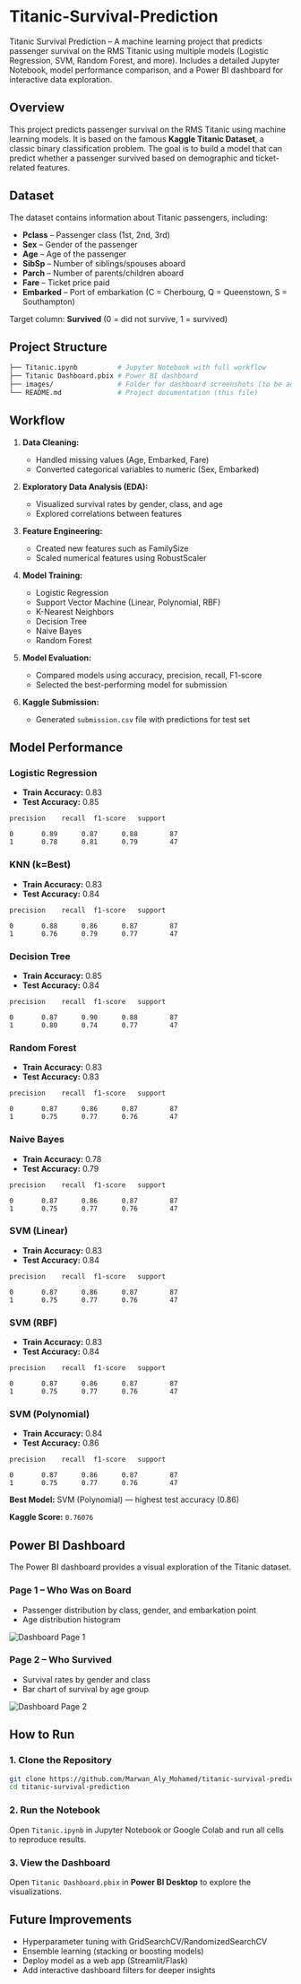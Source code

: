 # Titanic-Survival-Prediction
Titanic Survival Prediction – A machine learning project that predicts passenger survival on the RMS Titanic using multiple models (Logistic Regression, SVM, Random Forest, and more). Includes a detailed Jupyter Notebook, model performance comparison, and a Power BI dashboard for interactive data exploration.

## Overview

This project predicts passenger survival on the RMS Titanic using machine learning models. It is based on the famous **Kaggle Titanic Dataset**, a classic binary classification problem. The goal is to build a model that can predict whether a passenger survived based on demographic and ticket-related features.

## Dataset

The dataset contains information about Titanic passengers, including:

* **Pclass** – Passenger class (1st, 2nd, 3rd)
* **Sex** – Gender of the passenger
* **Age** – Age of the passenger
* **SibSp** – Number of siblings/spouses aboard
* **Parch** – Number of parents/children aboard
* **Fare** – Ticket price paid
* **Embarked** – Port of embarkation (C = Cherbourg, Q = Queenstown, S = Southampton)

Target column: **Survived** (0 = did not survive, 1 = survived)

## Project Structure

```bash
├── Titanic.ipynb          # Jupyter Notebook with full workflow
├── Titanic Dashboard.pbix # Power BI dashboard
├── images/                # Folder for dashboard screenshots (to be added)
└── README.md              # Project documentation (this file)
```

## Workflow

1. **Data Cleaning:**

   * Handled missing values (Age, Embarked, Fare)
   * Converted categorical variables to numeric (Sex, Embarked)
2. **Exploratory Data Analysis (EDA):**

   * Visualized survival rates by gender, class, and age
   * Explored correlations between features
3. **Feature Engineering:**

   * Created new features such as FamilySize
   * Scaled numerical features using RobustScaler
4. **Model Training:**

   * Logistic Regression
   * Support Vector Machine (Linear, Polynomial, RBF)
   * K-Nearest Neighbors
   * Decision Tree
   * Naive Bayes
   * Random Forest
5. **Model Evaluation:**

   * Compared models using accuracy, precision, recall, F1-score
   * Selected the best-performing model for submission
6. **Kaggle Submission:**

   * Generated `submission.csv` file with predictions for test set

## Model Performance

### Logistic Regression

* **Train Accuracy:** 0.83
* **Test Accuracy:** 0.85

```
precision    recall  f1-score   support

0       0.89      0.87      0.88        87
1       0.78      0.81      0.79        47
```

### KNN (k=Best)

* **Train Accuracy:** 0.83
* **Test Accuracy:** 0.84

```
precision    recall  f1-score   support

0       0.88      0.86      0.87        87
1       0.76      0.79      0.77        47
```

### Decision Tree

* **Train Accuracy:** 0.85
* **Test Accuracy:** 0.84

```
precision    recall  f1-score   support

0       0.87      0.90      0.88        87
1       0.80      0.74      0.77        47
```

### Random Forest

* **Train Accuracy:** 0.83
* **Test Accuracy:** 0.83

```
precision    recall  f1-score   support

0       0.87      0.86      0.87        87
1       0.75      0.77      0.76        47
```

### Naive Bayes

* **Train Accuracy:** 0.78
* **Test Accuracy:** 0.79

```
precision    recall  f1-score   support

0       0.87      0.86      0.87        87
1       0.75      0.77      0.76        47
```

### SVM (Linear)

* **Train Accuracy:** 0.83
* **Test Accuracy:** 0.84

```
precision    recall  f1-score   support

0       0.87      0.86      0.87        87
1       0.75      0.77      0.76        47
```

### SVM (RBF)

* **Train Accuracy:** 0.83
* **Test Accuracy:** 0.84

```
precision    recall  f1-score   support

0       0.87      0.86      0.87        87
1       0.75      0.77      0.76        47
```

### SVM (Polynomial)

* **Train Accuracy:** 0.84
* **Test Accuracy:** 0.86

```
precision    recall  f1-score   support

0       0.87      0.86      0.87        87
1       0.75      0.77      0.76        47
```

**Best Model:** SVM (Polynomial) — highest test accuracy (0.86)

**Kaggle Score:** `0.76076`

## Power BI Dashboard

The Power BI dashboard provides a visual exploration of the Titanic dataset.

### Page 1 – Who Was on Board

* Passenger distribution by class, gender, and embarkation point
* Age distribution histogram

![Dashboard Page 1](Images/Dashboard_Page1.PNG)

### Page 2 – Who Survived

* Survival rates by gender and class
* Bar chart of survival by age group

![Dashboard Page 2](Images/Dashboard_Page2.PNG)

## How to Run

### 1. Clone the Repository

```bash
git clone https://github.com/Marwan_Aly_Mohamed/titanic-survival-prediction.git
cd titanic-survival-prediction
```

### 2. Run the Notebook

Open `Titanic.ipynb` in Jupyter Notebook or Google Colab and run all cells to reproduce results.

### 3. View the Dashboard

Open `Titanic Dashboard.pbix` in **Power BI Desktop** to explore the visualizations.

## Future Improvements

* Hyperparameter tuning with GridSearchCV/RandomizedSearchCV
* Ensemble learning (stacking or boosting models)
* Deploy model as a web app (Streamlit/Flask)
* Add interactive dashboard filters for deeper insights

